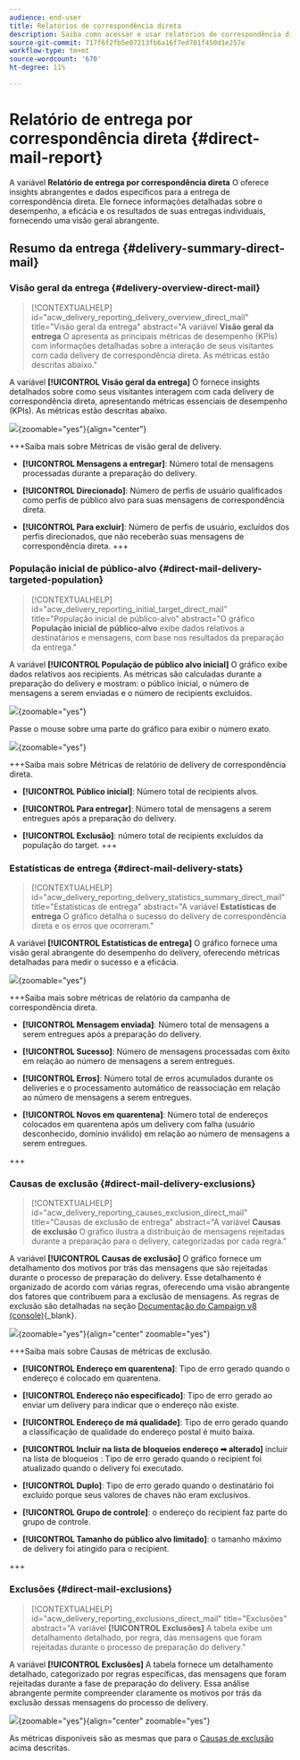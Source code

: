 ```yaml
---
audience: end-user
title: Relatórios de correspondência direta
description: Saiba como acessar e usar relatórios de correspondência direta
source-git-commit: 717f6f2fb5e07213fb6a16f7ed701f450d1e257e
workflow-type: tm+mt
source-wordcount: '670'
ht-degree: 11%

---
```


# Relatório de entrega por correspondência direta {#direct-mail-report}

A variável **Relatório de entrega por correspondência direta** O oferece insights abrangentes e dados específicos para a entrega de correspondência direta. Ele fornece informações detalhadas sobre o desempenho, a eficácia e os resultados de suas entregas individuais, fornecendo uma visão geral abrangente.

## Resumo da entrega {#delivery-summary-direct-mail}

### Visão geral da entrega {#delivery-overview-direct-mail}

>[!CONTEXTUALHELP]
>id="acw_delivery_reporting_delivery_overview_direct_mail"
>title="Visão geral da entrega"
>abstract="A variável **Visão geral da entrega** O apresenta as principais métricas de desempenho (KPIs) com informações detalhadas sobre a interação de seus visitantes com cada delivery de correspondência direta. As métricas estão descritas abaixo."

A variável **[!UICONTROL Visão geral da entrega]** O fornece insights detalhados sobre como seus visitantes interagem com cada delivery de correspondência direta, apresentando métricas essenciais de desempenho (KPIs).  As métricas estão descritas abaixo.

![](assets/direct-overview.png){zoomable=&quot;yes&quot;}{align="center"}

+++Saiba mais sobre Métricas de visão geral de delivery.

* **[!UICONTROL Mensagens a entregar]**: Número total de mensagens processadas durante a preparação do delivery.

* **[!UICONTROL Direcionado]**: Número de perfis de usuário qualificados como perfis de público alvo para suas mensagens de correspondência direta.

* **[!UICONTROL Para excluir]**: Número de perfis de usuário, excluídos dos perfis direcionados, que não receberão suas mensagens de correspondência direta.
+++

### População inicial de público-alvo {#direct-mail-delivery-targeted-population}

>[!CONTEXTUALHELP]
>id="acw_delivery_reporting_initial_target_direct_mail"
>title="População inicial de público-alvo"
>abstract="O gráfico **População inicial de público-alvo** exibe dados relativos a destinatários e mensagens, com base nos resultados da preparação da entrega."

A variável **[!UICONTROL População de público alvo inicial]** O gráfico exibe dados relativos aos recipients. As métricas são calculadas durante a preparação do delivery e mostram: o público inicial, o número de mensagens a serem enviadas e o número de recipients excluídos.

![](assets/direct-mail-delivery-targeted-population.png){zoomable=&quot;yes&quot;}

Passe o mouse sobre uma parte do gráfico para exibir o número exato.

![](assets/direct-mail-delivery-targeted-population_2.png){zoomable=&quot;yes&quot;}

+++Saiba mais sobre Métricas de relatório de delivery de correspondência direta.

* **[!UICONTROL Público inicial]**: Número total de recipients alvos.

* **[!UICONTROL Para entregar]**: Número total de mensagens a serem entregues após a preparação do delivery.

* **[!UICONTROL Exclusão]**: número total de recipients excluídos da população do target.
+++

### Estatísticas de entrega {#direct-mail-delivery-stats}

>[!CONTEXTUALHELP]
>id="acw_delivery_reporting_delivery_statistics_summary_direct_mail"
>title="Estatísticas de entrega"
>abstract="A variável **Estatísticas de entrega** O gráfico detalha o sucesso do delivery de correspondência direta e os erros que ocorreram."

A variável **[!UICONTROL Estatísticas de entrega]** O gráfico fornece uma visão geral abrangente do desempenho do delivery, oferecendo métricas detalhadas para medir o sucesso e a eficácia.

![](assets/direct-mail-delivery-stats.png){zoomable=&quot;yes&quot;}

+++Saiba mais sobre métricas de relatório da campanha de correspondência direta.

* **[!UICONTROL Mensagem enviada]**: Número total de mensagens a serem entregues após a preparação do delivery.

* **[!UICONTROL Sucesso]**: Número de mensagens processadas com êxito em relação ao número de mensagens a serem entregues.

* **[!UICONTROL Erros]**: Número total de erros acumulados durante os deliveries e o processamento automático de reassociação em relação ao número de mensagens a serem entregues.

* **[!UICONTROL Novos em quarentena]**: Número total de endereços colocados em quarentena após um delivery com falha (usuário desconhecido, domínio inválido) em relação ao número de mensagens a serem entregues.

+++

### Causas de exclusão {#direct-mail-delivery-exclusions}

>[!CONTEXTUALHELP]
>id="acw_delivery_reporting_causes_exclusion_direct_mail"
>title="Causas de exclusão de entrega"
>abstract="A variável **Causas de exclusão** O gráfico ilustra a distribuição de mensagens rejeitadas durante a preparação para o delivery, categorizadas por cada regra."

A variável **[!UICONTROL Causas de exclusão]** O gráfico fornece um detalhamento dos motivos por trás das mensagens que são rejeitadas durante o processo de preparação do delivery. Esse detalhamento é organizado de acordo com várias regras, oferecendo uma visão abrangente dos fatores que contribuem para a exclusão de mensagens. As regras de exclusão são detalhadas na seção [Documentação do Campaign v8 (console)](https://experienceleague.adobe.com/docs/campaign/campaign-v8/send/failures/delivery-failures.html#email-error-types){_blank}.

![](assets/direct-mail-delivery-exclusions.png){zoomable=&quot;yes&quot;}{align="center" zoomable="yes"}

+++Saiba mais sobre Causas de métricas de exclusão.

* **[!UICONTROL Endereço em quarentena]**: Tipo de erro gerado quando o endereço é colocado em quarentena.

* **[!UICONTROL Endereço não especificado]**: Tipo de erro gerado ao enviar um delivery para indicar que o endereço não existe.

* **[!UICONTROL Endereço de má qualidade]**: Tipo de erro gerado quando a classificação de qualidade do endereço postal é muito baixa.

* **[!UICONTROL Incluir na lista de bloqueios endereço ➡ alterado]** incluir na lista de bloqueios : Tipo de erro gerado quando o recipient foi atualizado quando o delivery foi executado.

* **[!UICONTROL Duplo]**: Tipo de erro gerado quando o destinatário foi excluído porque seus valores de chaves não eram exclusivos.

* **[!UICONTROL Grupo de controle]**: o endereço do recipient faz parte do grupo de controle.

* **[!UICONTROL Tamanho do público alvo limitado]**: o tamanho máximo de delivery foi atingido para o recipient.

+++

### Exclusões {#direct-mail-exclusions}

>[!CONTEXTUALHELP]
>id="acw_delivery_reporting_exclusions_direct_mail"
>title="Exclusões"
>abstract="A variável **[!UICONTROL Exclusões]** A tabela exibe um detalhamento detalhado, por regra, das mensagens que foram rejeitadas durante o processo de preparação do delivery."

A variável **[!UICONTROL Exclusões]** A tabela fornece um detalhamento detalhado, categorizado por regras específicas, das mensagens que foram rejeitadas durante a fase de preparação do delivery. Essa análise abrangente permite compreender claramente os motivos por trás da exclusão dessas mensagens do processo de delivery.

![](assets/direct-mail-exclusions.png){zoomable=&quot;yes&quot;}{align="center" zoomable="yes"}

As métricas disponíveis são as mesmas que para o [Causas de exclusão](#direct-mail-delivery-exclusions) acima descritas.
